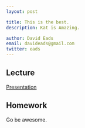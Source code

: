 ```yaml
---
layout: post

title: This is the best.
description: Kat is Amazing.

author: David Eads
email: davideads@gmail.com
twitter: eads
---
```


## Lecture

[Presentation](http://recoveredfactory.net/adventure)

## Homework

Go be awesome.
